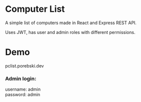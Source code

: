 
# Computer List

A simple list of computers made in React and Express REST API.

Uses JWT, has user and admin roles with different permissions.

# Demo
pclist.porebski.dev

### Admin login:
username: admin \
password: admin
